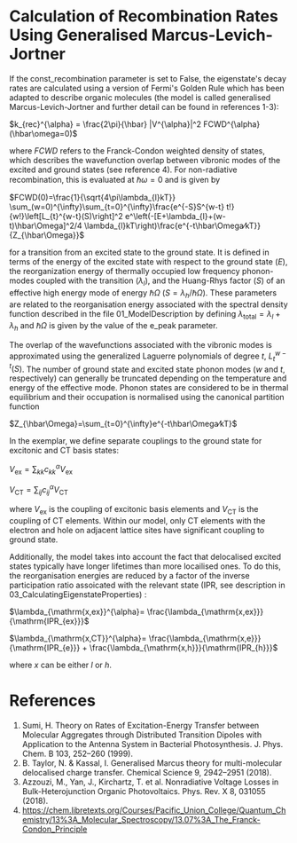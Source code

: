 # Calculation of Recombination Rates Using Generalised Marcus-Levich-Jortner

If the const_recombination parameter is set to False, the eigenstate's decay rates are calculated using a version of Fermi's Golden Rule which has been adapted to describe organic molecules (the model is called generalised Marcus-Levich-Jortner and further detail can be found in references 1-3):

$k_{rec}^{\alpha} = \frac{2\pi}{\hbar} |V^{\alpha}|^2 FCWD^{\alpha}(\hbar\omega=0)$

where $FCWD$ refers to the Franck-Condon weighted density of states, which describes the wavefunction overlap between vibronic modes of the excited and ground states (see reference 4). For non-radiative recombination, this is evaluated at $\hbar\omega = 0$ and is given by

$FCWD(0)=\frac{1}{\sqrt{4\pi\lambda_{l}kT}} \sum_(w=0)^{\infty}\sum_{t=0}^{\infty}\frac{e^{-S}S^{w-t} t!}{w!}\left[L_{t}^{w-t}(S)\right]^2 e^\left(-[E+\lambda_{l}+(w-t)\hbar\Omega]^2/4 \lambda_{l}kT\right)\frac{e^{-t\hbar\Omega⁄kT}}{Z_{\hbar\Omega}}$

for a transition from an excited state to the ground state. It is defined in terms of the energy of the excited state with respect to the ground state ($E$), the reorganization energy of thermally occupied low frequency phonon-modes coupled with the transition ($\lambda_{l}$), and the Huang-Rhys factor ($S$) of an effective high energy mode of energy $\hbar\Omega$ ($S = \lambda_{h}/\hbar\Omega$). These parameters are related to the reorganisation energy associated with the spectral density function described in the file 01_ModelDescription by defining $\lambda_{\mathrm{total}} = \lambda_{l} + \lambda_{h}$ and $\hbar\Omega$ is given by the value of the e_peak parameter. 

The overlap of the wavefunctions associated with the vibronic modes is approximated using the generalized Laguerre polynomials of degree $t$, $L_{t}^{w-t}(S)$. The number of ground state and excited state phonon modes ($w$ and $t$, respectively) can generally be truncated depending on the temperature and energy of the effective mode. Phonon states are considered to be in thermal equilibrium and their occupation is normalised using the canonical partition function

$Z_{\hbar\Omega}=\sum_{t=0}^{\infty}e^{-t\hbar\Omega⁄kT}$

In the exemplar, we define separate couplings to the ground state for excitonic and CT basis states:

$V_{\mathrm{ex}} = \sum_{kk}c_{kk}^{\alpha}V_{\mathrm{ex}}$

$V_{\mathrm{CT}} = \sum_{ij}c_{ij}^{\alpha}V_{\mathrm{CT}}$

where $V_{\mathrm{ex}}$ is the coupling of excitonic basis elements and $V_{\mathrm{CT}}$ is the coupling of CT elements. Within our model, only CT elements with the electron and hole on adjacent lattice sites have significant coupling to ground state.

Additionally, the model takes into account the fact that delocalised excited states typically have longer lifetimes than more locailised ones. To do this, the reorganisation energies are reduced by a factor of the inverse participation ratio assoicated with the relevant state ($\mathrm{IPR}$, see description in 03_CalculatingEigenstateProperties) :

$\lambda_{\mathrm{x,ex}}^{\alpha}= \frac{\lambda_{\mathrm{x,ex}}}{\mathrm{IPR_{ex}}}$

$\lambda_{\mathrm{x,CT}}^{\alpha}= \frac{\lambda_{\mathrm{x,e}}}{\mathrm{IPR_{e}}} + \frac{\lambda_{\mathrm{x,h}}}{\mathrm{IPR_{h}}}$

where $x$ can be either $l$ or $h$. 

# References
1) Sumi, H. Theory on Rates of Excitation-Energy Transfer between Molecular Aggregates through Distributed Transition Dipoles with Application to the Antenna System in Bacterial Photosynthesis. J. Phys. Chem. B 103, 252–260 (1999).
2) B. Taylor, N. & Kassal, I. Generalised Marcus theory for multi-molecular delocalised charge transfer. Chemical Science 9, 2942–2951 (2018).
3) Azzouzi, M., Yan, J., Kirchartz, T. et al. Nonradiative Voltage Losses in Bulk-Heterojunction Organic Photovoltaics. Phys. Rev. X 8, 031055 (2018).
4) https://chem.libretexts.org/Courses/Pacific_Union_College/Quantum_Chemistry/13%3A_Molecular_Spectroscopy/13.07%3A_The_Franck-Condon_Principle

